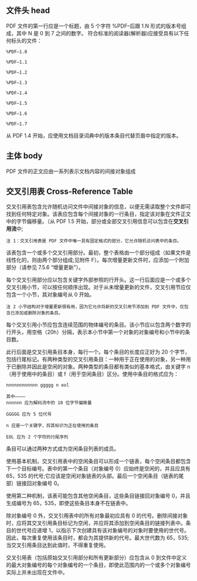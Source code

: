## 文件头 head

PDF 文件的第一行应是一个标题，由 5 个字符 %PDF–后跟 1.N 形式的版本号组成，其中 N 是 0 到 7 之间的数字。
符合标准的阅读器(解析器)应接受具有以下任何标头的文件：

```
%PDF–1.0

%PDF–1.1

%PDF–1.2

%PDF–1.3

%PDF–1.4

%PDF–1.5

%PDF–1.6

%PDF–1.7
```

从 PDF 1.4 开始，应使用文档目录词典中的版本条目代替页眉中指定的版本。

## 主体 body

PDF 文件的正文应由一系列表示文档内容的间接对象组成

## 交叉引用表 Cross-Reference Table

交叉引用表包含允许随机访问文件中间接对象的信息，以便无需读取整个文件即可找到任何特定对象。该表应包含每个间接对象的一行条目，指定该对象在文件正文中的字节偏移量。（从 PDF 1.5 开始，部分或全部交叉引用信息可以包含在**交叉引用流**中;

    注 1：交叉引用表是 PDF 文件中唯一具有固定格式的部分，它允许随机访问表中的条目。

该表包含一个或多个交叉引用部分。最初，整个表格由一个部分组成（如果文件是线性化的，则由两个部分组成;见附件 F）。每次增量更新文件时，应添加一个附加部分（请参见 7.5.6 “增量更新”）。

每个交叉引用部分应以包含关键字外部参照的行开头。这一行后面应是一个或多个交叉引用小节，可以按任何顺序出现。对于从未增量更新的文件，交叉引用节应仅包含一个小节，其对象编号从 0 开始。

    注 2 小节结构对于增量更新很有用，因为它允许将新的交叉引用节添加到 PDF 文件中，仅包含已添加或删除对象的条目。

每个交叉引用小节应包含连续范围的物体编号的条目。该小节应以包含两个数字的行开头，用空格（20h）分隔，表示本小节中第一个对象的对象编号和小节中的条目数。

此行后面是交叉引用条目本身，每行一个。每个条目的长度应正好为 20 个字节，包括行尾标记。有两种类型的交叉引用条目：一种用于正在使用的对象，另一种用于已删除并因此是空闲的对象。两种类型的条目都有类似的基本格式，由关键字 n（用于使用中的条目）或 f（用于空闲条目）区分。使用中条目的格式应为：

    nnnnnnnnnnnn ggggg n eol

    其中————
    nnnnnn 应为解码流中的 10 位字节偏移量

    GGGGG 应为 5 位代号

    n 应是一个关键字，将其标识为正在使用的条目

    EOL 应为 2 个字符的行尾序列

条目可以通过两种方式成为空闲条目列表的成员。

使用基本机制，交叉引用表中的空闲条目可以形成一个链表，每个空闲条目都包含下一个目标编号。表中的第一个条目（对象编号 0）应始终是空闲的，并且应具有 65，535 的代号;它应该是空闲对象链表的头部。最后一个空闲条目（链表的尾部）链接回对象编号 0。

使用第二种机制，该表可能包含其他空闲条目，这些条目链接回对象编号 0，并且生成编号为 65，535，即使这些条目本身不在链表中。

除对象编号 0 外，交叉引用表中的所有对象最初应具有 0 的代号。删除间接对象时，应将其交叉引用条目标记为空闲，并应将其添加到空闲条目的链接列表中。条目的世代号应递增 1，以指示下次创建具有该对象编号的对象时要使用的世代号。因此，每次重复使用该条目时，都会为其提供新的代号。最大世代数为 65，535;当交叉引用条目达到此值时，不得重复使用。

交叉引用表（包括原始交叉引用部分和所有更新部分）应包含从 0 到文件中定义的最大对象编号的每个对象编号的一个条目，即使此范围内的一个或多个对象编号实际上并未出现在文件中。